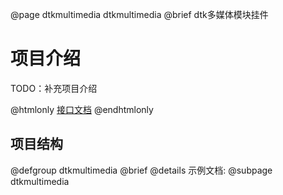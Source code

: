 @page dtkmultimedia dtkmultimedia
@brief dtk多媒体模块挂件

# 项目介绍

TODO：补充项目介绍

@htmlonly
<a href="group__dtkmultimedia.html" >接口文档</a>
@endhtmlonly

## 项目结构




@defgroup dtkmultimedia
@brief
@details 示例文档:
@subpage dtkmultimedia
